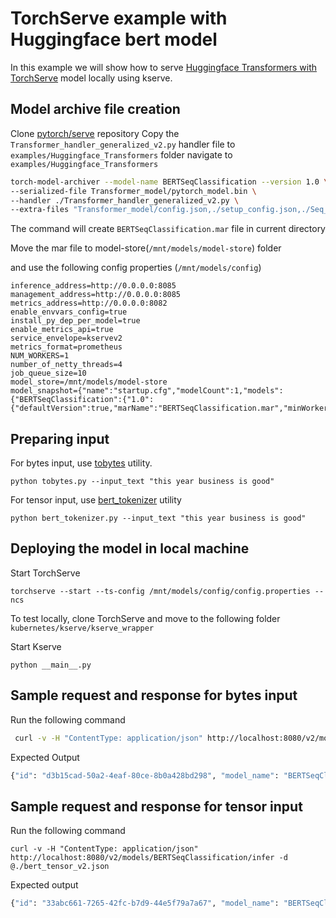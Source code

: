 # TorchServe example with Huggingface bert model

In this example we will show how to serve [Huggingface Transformers with TorchServe](https://github.com/pytorch/serve/tree/master/examples/Huggingface_Transformers)
model locally using kserve.

## Model archive file creation

Clone [pytorch/serve](https://github.com/pytorch/serve) repository
Copy the `Transformer_handler_generalized_v2.py` handler file to `examples/Huggingface_Transformers` folder
navigate to `examples/Huggingface_Transformers`
  
```bash
torch-model-archiver --model-name BERTSeqClassification --version 1.0 \
--serialized-file Transformer_model/pytorch_model.bin \
--handler ./Transformer_handler_generalized_v2.py \
--extra-files "Transformer_model/config.json,./setup_config.json,./Seq_classification_artifacts/index_to_name.json,./Transformer_handler_generalized.py"
```

The command will create `BERTSeqClassification.mar` file in current directory

Move the mar file to model-store(`/mnt/models/model-store`) folder 

and use the following config properties (`/mnt/models/config`)

```
inference_address=http://0.0.0.0:8085
management_address=http://0.0.0.0:8085
metrics_address=http://0.0.0.0:8082
enable_envvars_config=true
install_py_dep_per_model=true
enable_metrics_api=true
service_envelope=kservev2
metrics_format=prometheus
NUM_WORKERS=1
number_of_netty_threads=4
job_queue_size=10
model_store=/mnt/models/model-store
model_snapshot={"name":"startup.cfg","modelCount":1,"models":{"BERTSeqClassification":{"1.0":{"defaultVersion":true,"marName":"BERTSeqClassification.mar","minWorkers":1,"maxWorkers":5,"batchSize":1,"maxBatchDelay":5000,"responseTimeout":120}}}}
```

## Preparing input

For bytes input, use [tobytes](tobytes.py) utility. 

```
python tobytes.py --input_text "this year business is good"
```

For tensor input, use [bert_tokenizer](bert_tokenizer.py) utility

```
python bert_tokenizer.py --input_text "this year business is good"
```


## Deploying the model in local machine

Start TorchServe

```
torchserve --start --ts-config /mnt/models/config/config.properties --ncs
```

To test locally, clone TorchServe and move to the following folder `kubernetes/kserve/kserve_wrapper`

Start Kserve

```
python __main__.py
```

## Sample request and response for bytes input

Run the following command

```bash
 curl -v -H "ContentType: application/json" http://localhost:8080/v2/models/BERTSeqClassification/infer -d @./bert_v2_bytes.json
```

Expected Output

```bash
{"id": "d3b15cad-50a2-4eaf-80ce-8b0a428bd298", "model_name": "BERTSeqClassification", "model_version": "1.0", "outputs": [{"name": "predict", "shape": [], "datatype": "BYTES", "data": ["Not Accepted"]}]}
```


## Sample request and response for tensor input


Run the following command

```
curl -v -H "ContentType: application/json" http://localhost:8080/v2/models/BERTSeqClassification/infer -d @./bert_tensor_v2.json
```

Expected output
```bash
{"id": "33abc661-7265-42fc-b7d9-44e5f79a7a67", "model_name": "BERTSeqClassification", "model_version": "1.0", "outputs": [{"name": "predict", "shape": [], "datatype": "BYTES", "data": ["Not Accepted"]}]}
```